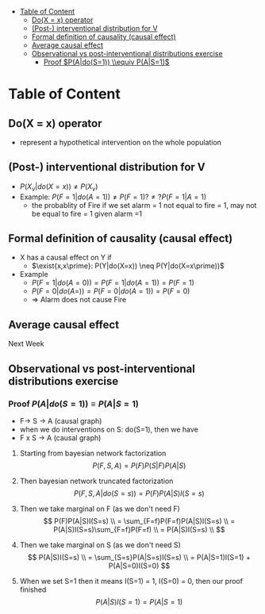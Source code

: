 
- [Table of Content](#table-of-content)
  - [Do(X = x) operator](#dox--x-operator)
  - [(Post-) interventional distribution for V](#post--interventional-distribution-for-v)
  - [Formal definition of causality (causal effect)](#formal-definition-of-causality-causal-effect)
  - [Average causal effect](#average-causal-effect)
  - [Observational vs post-interventional distributions exercise](#observational-vs-post-interventional-distributions-exercise)
    - [Proof $P(A|do(S=1)) \\equiv P(A|S=1)$](#proof-pados1-equiv-pas1)


# Table of Content


## Do(X = x) operator
- represent a hypothetical intervention on the whole population

## (Post-) interventional distribution for V
- $P(X_{v}|do(X=x)) \neq P(X_{v})$
- Example: $P(F=1|do(A=1)) \neq P(F=1) ?\neq?  P(F=1|A=1)$
  - the probablity of Fire if we set alarm = 1 not equal to fire = 1, may not be equal to fire = 1 given alarm =1

## Formal definition of causality (causal effect)
- X has a causal effect on Y if
  - $\exist{x,x\prime}: P(Y|do(X=x)) \neq P(Y|do(X=x\prime))$
- Example
  - $P(F=1|do(A=0)) = P(F=1|do(A=1)) = P(F=1)$
  - $P(F=0|do(A=)) = P(F=0|do(A=1)) = P(F=0)$
  - => Alarm does not cause Fire

## Average causal effect
Next Week


## Observational vs post-interventional distributions exercise

### Proof $P(A|do(S=1)) \equiv P(A|S=1)$ 
- F-> S -> A (causal graph)
- when we do interventions on S: do(S=1), then we have
- F x S -> A (causal graph)

1. Starting from bayesian network factorization
$$
P(F,S,A) = P(F)P(S|F)P(A|S)
$$
2. Then bayesian network truncated factorization
$$
P(F,S,A|do(S=s)) = P(F)P(A|S)I(S=s)
$$
3. Then we take marginal on F (as we don't need F)
$$
P(F)P(A|S)I(S=s) \\
= \sum_{F=f}P(F=f)P(A|S)I(S=s) \\
= P(A|S)I(S=s)\sum_{F=f}P(F=f) \\
= P(A|S)I(S=s) \\
$$

4. Then we take marginal on S (as we don't need S)
$$
P(A|S)I(S=s) \\
= \sum_{S=s}P(A|S=s)I(S=s) \\
= P(A|S=1)I(S=1) + P(A|S=0)I(S=0)
$$

5. When we set S=1 then it means I(S=1) = 1,  I(S=0) = 0, then our proof finished
$$
P(A|S)I(S=1) = P(A|S=1)
$$

